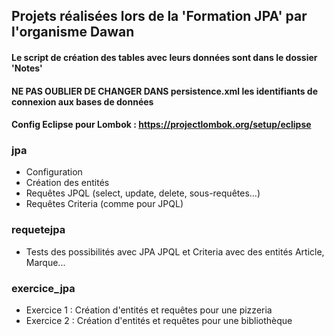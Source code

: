 ## Projets réalisées lors de la 'Formation JPA' par l'organisme Dawan

#### Le script de création des tables avec leurs données sont dans le dossier 'Notes'
#### NE PAS OUBLIER DE CHANGER DANS persistence.xml les identifiants de connexion aux bases de données
#### Config Eclipse pour Lombok : https://projectlombok.org/setup/eclipse


### jpa

- Configuration
- Création des entités
- Requêtes JPQL (select, update, delete, sous-requêtes...)
- Requêtes Criteria (comme pour JPQL)


### requetejpa

- Tests des possibilités avec JPA JPQL et Criteria avec des entités Article, Marque...

### exercice_jpa

- Exercice 1 : Création d'entités et requêtes pour une pizzeria
- Exercice 2 : Création d'entités et requêtes pour une bibliothèque
